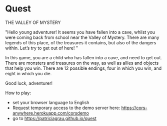 # Quest

THE VALLEY OF MYSTERY

"Hello young adventurer! It seems you have fallen into a cave, whilst you were coming back from school near the Valley of Mystery. There are many legends of this place, of the treasures it contains, but also of the dangers within. Let’s try to get out of here! "

In this game, you are a child who has fallen into a cave, and need to get out. There are monsters and treasures on the way, as well as allies and objects that help you win. There are 12 possible endings, four in which you win, and eight in which you die. 

Good luck, adventurer!

How to play:

- set your browser language to English
- Request temporary access to the demo server here: https://cors-anywhere.herokuapp.com/corsdemo
- go to https://patriciagrau.github.io/quest